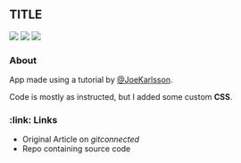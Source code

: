 <h2>TITLE</h2>

![](https://img.shields.io/github/last-commit/arthurfincham/react_spotify_player)
![](https://img.shields.io/github/languages/count/arthurfincham/react_spotify_player)
![](https://img.shields.io/github/languages/code-size/arthurfincham/react_spotify_player)

<h3>About</h3>

App made using a tutorial by [@JoeKarlsson](https://github.com/JoeKarlsson).

Code is mostly as instructed, but I added some custom **CSS**.

<h3>:link: Links</h3>

<ul>
  <li href="https://levelup.gitconnected.com/how-to-build-a-spotify-player-with-react-in-15-minutes-7e01991bc4b6">Original Article on <i>gitconnected</i></li>
  <li href="https://github.com/JoeKarlsson/react-spotify-player">Repo containing source code</li>
</ul>